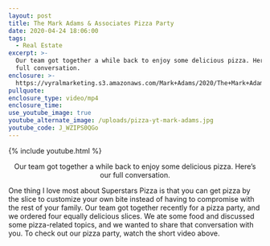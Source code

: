 ```yaml
---
layout: post
title: The Mark Adams & Associates Pizza Party
date: 2020-04-24 18:06:00
tags:
  - Real Estate
excerpt: >-
  Our team got together a while back to enjoy some delicious pizza. Here’s our
  full conversation.
enclosure: >-
  https://vyralmarketing.s3.amazonaws.com/Mark+Adams/2020/The+Mark+Adams+%26+Associates+Pizza+Party.mp4
pullquote:
enclosure_type: video/mp4
enclosure_time:
use_youtube_image: true
youtube_alternate_image: /uploads/pizza-yt-mark-adams.jpg
youtube_code: J_WZIPS0QGo
---
```


{% include youtube.html %}

<p style="text-align:center">Our team got together a while back to enjoy some delicious pizza. Here’s our full conversation.</p>

One thing I love most about Superstars Pizza is that you can get pizza by the slice to customize your own bite instead of having to compromise with the rest of your family. Our team got together recently for a pizza party, and we ordered four equally delicious slices. We ate some food and discussed some pizza-related topics, and we wanted to share that conversation with you. To check out our pizza party, watch the short video above.